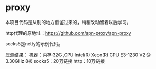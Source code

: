 # proxy

本项目代码是从别的地方借鉴过来的，稍稍改动留着以后学习。

http代理的原地址：https://github.com/apn-proxy/apn-proxy

socks5是netty的示例代码。

压测结果：
机器：内存:32G ,CPU:Intel(R) Xeon(R) CPU E3-1230 V2 @ 3.30GHz 8核
socks5：20万链接
http：10万链接
